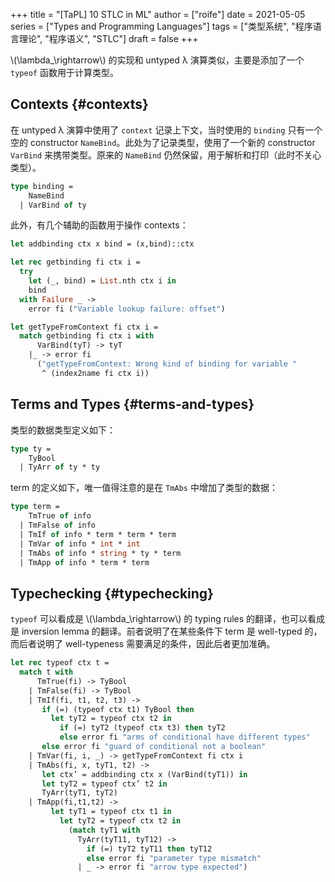+++
title = "[TaPL] 10 STLC in ML"
author = ["roife"]
date = 2021-05-05
series = ["Types and Programming Languages"]
tags = ["类型系统", "程序语言理论", "程序语义", "STLC"]
draft = false
+++

\\(\lambda\_\rightarrow\\) 的实现和 untyped λ 演算类似，主要是添加了一个 `typeof` 函数用于计算类型。


## Contexts {#contexts}

在 untyped λ 演算中使用了 `context` 记录上下文，当时使用的 `binding` 只有一个空的 constructor `NameBind`。此处为了记录类型，使用了一个新的 constructor `VarBind` 来携带类型。原来的 `NameBind` 仍然保留，用于解析和打印（此时不关心类型）。

```ocaml
type binding =
    NameBind
  | VarBind of ty
```

此外，有几个辅助的函数用于操作 contexts：

```ocaml
let addbinding ctx x bind = (x,bind)::ctx

let rec getbinding fi ctx i =
  try
    let (_, bind) = List.nth ctx i in
    bind
  with Failure _ ->
    error fi ("Variable lookup failure: offset")

let getTypeFromContext fi ctx i =
  match getbinding fi ctx i with
      VarBind(tyT) -> tyT
    |_ -> error fi
      ("getTypeFromContext: Wrong kind of binding for variable "
       ^ (index2name fi ctx i))
```


## Terms and Types {#terms-and-types}

类型的数据类型定义如下：

```ocaml
type ty =
    TyBool
  | TyArr of ty * ty
```

term 的定义如下，唯一值得注意的是在 `TmAbs` 中增加了类型的数据：

```ocaml
type term =
    TmTrue of info
  | TmFalse of info
  | TmIf of info * term * term * term
  | TmVar of info * int * int
  | TmAbs of info * string * ty * term
  | TmApp of info * term * term
```


## Typechecking {#typechecking}

`typeof` 可以看成是 \\(\lambda\_\rightarrow\\) 的 typing rules 的翻译，也可以看成是 inversion lemma 的翻译。前者说明了在某些条件下 term 是 well-typed 的，而后者说明了 well-typeness 需要满足的条件，因此后者更加准确。

```ocaml
let rec typeof ctx t =
  match t with
      TmTrue(fi) -> TyBool
    | TmFalse(fi) -> TyBool
    | TmIf(fi, t1, t2, t3) ->
       if (=) (typeof ctx t1) TyBool then
         let tyT2 = typeof ctx t2 in
           if (=) tyT2 (typeof ctx t3) then tyT2
           else error fi "arms of conditional have different types"
       else error fi "guard of conditional not a boolean"
    | TmVar(fi, i, _) -> getTypeFromContext fi ctx i
    | TmAbs(fi, x, tyT1, t2) ->
       let ctx’ = addbinding ctx x (VarBind(tyT1)) in
       let tyT2 = typeof ctx’ t2 in
       TyArr(tyT1, tyT2)
    | TmApp(fi,t1,t2) ->
         let tyT1 = typeof ctx t1 in
           let tyT2 = typeof ctx t2 in
             (match tyT1 with
               TyArr(tyT11, tyT12) ->
                 if (=) tyT2 tyT11 then tyT12
                 else error fi "parameter type mismatch"
               | _ -> error fi "arrow type expected")
```
